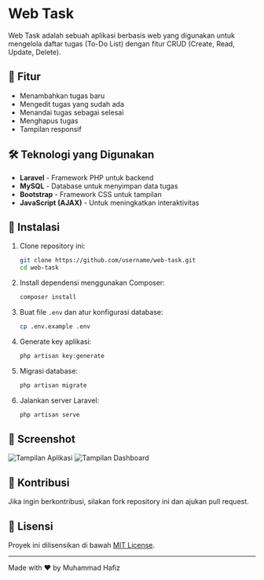 # Web Task

Web Task adalah sebuah aplikasi berbasis web yang digunakan untuk mengelola daftar tugas (To-Do List) dengan fitur CRUD (Create, Read, Update, Delete).

## 🚀 Fitur
- Menambahkan tugas baru
- Mengedit tugas yang sudah ada
- Menandai tugas sebagai selesai
- Menghapus tugas
- Tampilan responsif

## 🛠️ Teknologi yang Digunakan
- **Laravel** - Framework PHP untuk backend
- **MySQL** - Database untuk menyimpan data tugas
- **Bootstrap** - Framework CSS untuk tampilan
- **JavaScript (AJAX)** - Untuk meningkatkan interaktivitas

## 📌 Instalasi
1. Clone repository ini:
   ```sh
   git clone https://github.com/username/web-task.git
   cd web-task
   ```
2. Install dependensi menggunakan Composer:
   ```sh
   composer install
   ```
3. Buat file `.env` dan atur konfigurasi database:
   ```sh
   cp .env.example .env
   ```
4. Generate key aplikasi:
   ```sh
   php artisan key:generate
   ```
5. Migrasi database:
   ```sh
   php artisan migrate
   ```
6. Jalankan server Laravel:
   ```sh
   php artisan serve
   ```

## 📸 Screenshot
![Tampilan Aplikasi](https://raw.githubusercontent.com/username/web-task/main/screenshots/screenshot1.png)
![Tampilan Dashboard](https://raw.githubusercontent.com/username/web-task/main/screenshots/screenshot2.png)

## 🤝 Kontribusi
Jika ingin berkontribusi, silakan fork repository ini dan ajukan pull request.

## 📜 Lisensi
Proyek ini dilisensikan di bawah [MIT License](LICENSE).

---
Made with ❤️ by Muhammad Hafiz
